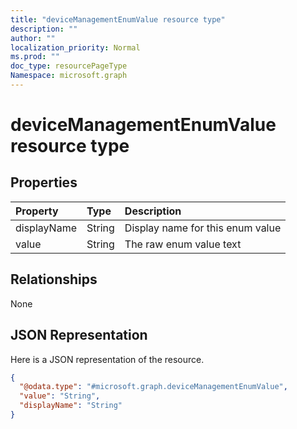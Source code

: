 ```yaml
---
title: "deviceManagementEnumValue resource type"
description: ""
author: ""
localization_priority: Normal
ms.prod: ""
doc_type: resourcePageType
Namespace: microsoft.graph
---
```



# deviceManagementEnumValue resource type



## Properties
|Property|Type|Description|
|:---|:---|:---|
|displayName|String|Display name for this enum value|
|value|String|The raw enum value text|

## Relationships
None

## JSON Representation
Here is a JSON representation of the resource.
<!-- {
  "blockType": "resource",
  "@odata.type": "microsoft.graph.deviceManagementEnumValue"
}
-->
``` json
{
  "@odata.type": "#microsoft.graph.deviceManagementEnumValue",
  "value": "String",
  "displayName": "String"
}
```

